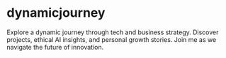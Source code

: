 # dynamicjourney
Explore a dynamic journey through tech and business strategy. Discover projects, ethical AI insights, and personal growth stories. Join me as we navigate the future of innovation.
